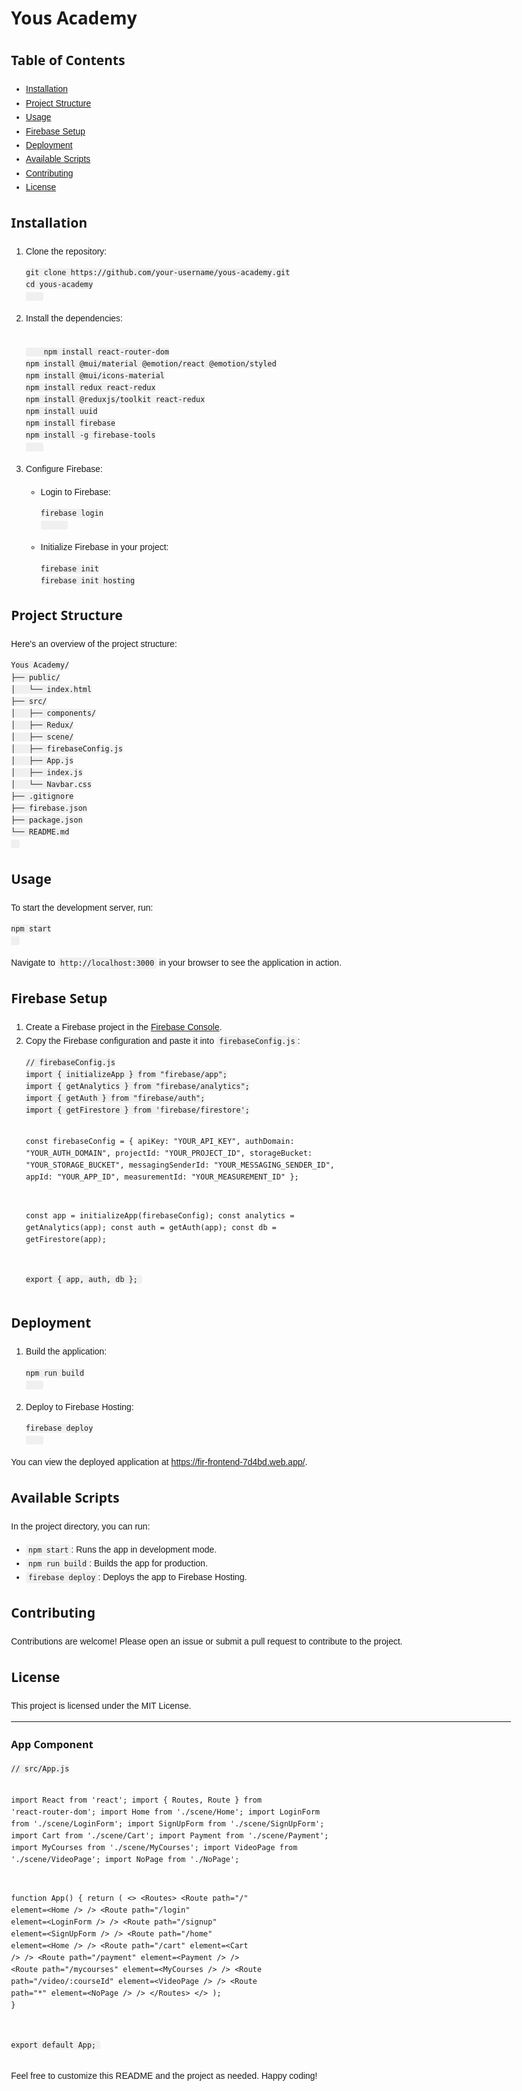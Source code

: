 <!DOCTYPE html>
<html lang="en">
<head>
  <meta charset="UTF-8">
  <meta name="viewport" content="width=device-width, initial-scale=1.0">
  <title>Yous Academy</title>
  <style>
    body {
      font-family: Arial, sans-serif;
      line-height: 1.6;
      max-width: 800px;
      margin: 0 auto;
      padding: 20px;
    }
    h1, h2, h3, h4, h5, h6 {
      font-family: 'Segoe UI', Tahoma, Geneva, Verdana, sans-serif;
    }
    code {
      background-color: #f0f0f0;
      padding: 2px 4px;
      border-radius: 4px;
      font-family: Consolas, Monaco, 'Andale Mono', 'Ubuntu Mono', monospace;
    }
  </style>
</head>
<body>
  <h1>Yous Academy</h1>
  <h2>Table of Contents</h2>
  <ul>
    <li><a href="#installation">Installation</a></li>
    <li><a href="#project-structure">Project Structure</a></li>
    <li><a href="#usage">Usage</a></li>
    <li><a href="#firebase-setup">Firebase Setup</a></li>
    <li><a href="#deployment">Deployment</a></li>
    <li><a href="#available-scripts">Available Scripts</a></li>
    <li><a href="#contributing">Contributing</a></li>
    <li><a href="#license">License</a></li>
  </ul>
  <h2 id="installation">Installation</h2>
  <ol>
    <li>Clone the repository:</li>
    <pre><code>git clone https://github.com/your-username/yous-academy.git
cd yous-academy
    </code></pre>
    <li>Install the dependencies:</li>
    <pre><code>
    npm install react-router-dom
npm install @mui/material @emotion/react @emotion/styled
npm install @mui/icons-material
npm install redux react-redux
npm install @reduxjs/toolkit react-redux
npm install uuid
npm install firebase
npm install -g firebase-tools
    </code></pre>
    <li>Configure Firebase:</li>
    <ul>
      <li>Login to Firebase:</li>
      <pre><code>firebase login
      </code></pre>
      <li>Initialize Firebase in your project:</li>
      <pre><code>firebase init
firebase init hosting
</code></pre>
</ul>
  </ol>
  <h2 id="project-structure">Project Structure</h2>
  <p>Here's an overview of the project structure:</p>
  <pre><code>Yous Academy/
├── public/
│   └── index.html
├── src/
│   ├── components/
│   ├── Redux/
│   ├── scene/
│   ├── firebaseConfig.js
│   ├── App.js
│   ├── index.js
│   └── Navbar.css
├── .gitignore
├── firebase.json
├── package.json
└── README.md
  </code></pre>
  <h2 id="usage">Usage</h2>
  <p>To start the development server, run:</p>
  <pre><code>npm start
  </code></pre>
  <p>Navigate to <code>http://localhost:3000</code> in your browser to see the application in action.</p>
  <h2 id="firebase-setup">Firebase Setup</h2>
  <ol>
    <li>Create a Firebase project in the <a href="https://console.firebase.google.com/">Firebase Console</a>.</li>
    <li>Copy the Firebase configuration and paste it into <code>firebaseConfig.js</code>:</li>
    <pre><code>// firebaseConfig.js
import { initializeApp } from "firebase/app";
import { getAnalytics } from "firebase/analytics";
import { getAuth } from "firebase/auth";
import { getFirestore } from 'firebase/firestore';

const firebaseConfig = {
apiKey: "YOUR_API_KEY",
authDomain: "YOUR_AUTH_DOMAIN",
projectId: "YOUR_PROJECT_ID",
storageBucket: "YOUR_STORAGE_BUCKET",
messagingSenderId: "YOUR_MESSAGING_SENDER_ID",
appId: "YOUR_APP_ID",
measurementId: "YOUR_MEASUREMENT_ID"
};

const app = initializeApp(firebaseConfig);
const analytics = getAnalytics(app);
const auth = getAuth(app);
const db = getFirestore(app);

export { app, auth, db };
</code></pre>

  </ol>
  <h2 id="deployment">Deployment</h2>
  <ol>
    <li>Build the application:</li>
    <pre><code>npm run build
    </code></pre>
    <li>Deploy to Firebase Hosting:</li>
    <pre><code>firebase deploy
    </code></pre>
  </ol>
  <p>You can view the deployed application at <a href="https://fir-frontend-7d4bd.web.app/">https://fir-frontend-7d4bd.web.app/</a>.</p>

  <h2 id="available-scripts">Available Scripts</h2>
  <p>In the project directory, you can run:</p>
  <ul>
    <li><code>npm start</code>: Runs the app in development mode.</li>
    <li><code>npm run build</code>: Builds the app for production.</li>
    <li><code>firebase deploy</code>: Deploys the app to Firebase Hosting.</li>
  </ul>
  <h2 id="contributing">Contributing</h2>
  <p>Contributions are welcome! Please open an issue or submit a pull request to contribute to the project.</p>
  <h2 id="license">License</h2>
  <p>This project is licensed under the MIT License.</p>
  <hr>
  <h3>App Component</h3>
  <pre><code>// src/App.js

import React from 'react';
import { Routes, Route } from 'react-router-dom';
import Home from './scene/Home';
import LoginForm from './scene/LoginForm';
import SignUpForm from './scene/SignUpForm';
import Cart from './scene/Cart';
import Payment from './scene/Payment';
import MyCourses from './scene/MyCourses';
import VideoPage from './scene/VideoPage';
import NoPage from './NoPage';

function App() {
return (
&lt;&gt;
&lt;Routes&gt;
&lt;Route path="/" element=&lt;Home /&gt; /&gt;
&lt;Route path="/login" element=&lt;LoginForm /&gt; /&gt;
&lt;Route path="/signup" element=&lt;SignUpForm /&gt; /&gt;
&lt;Route path="/home" element=&lt;Home /&gt; /&gt;
&lt;Route path="/cart" element=&lt;Cart /&gt; /&gt;
&lt;Route path="/payment" element=&lt;Payment /&gt; /&gt;
&lt;Route path="/mycourses" element=&lt;MyCourses /&gt; /&gt;
&lt;Route path="/video/:courseId" element=&lt;VideoPage /&gt; /&gt;
&lt;Route path="\*" element=&lt;NoPage /&gt; /&gt;
&lt;/Routes&gt;
&lt;/&gt;
);
}

export default App;
</code></pre>

  <footer>
    <p>Feel free to customize this README and the project as needed. Happy coding!</p>
  </footer>
</body>
</html>
